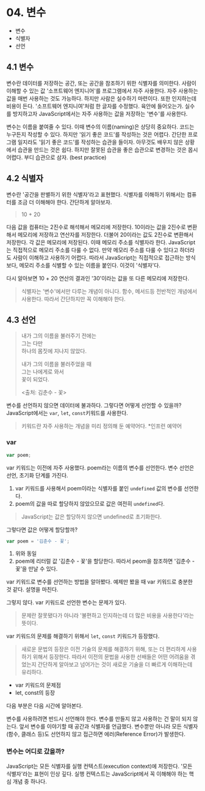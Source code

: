 # 04. 변수

- 변수
- 식별자
- 선언

## 4.1 변수

변수란 데이터를 저장하는 공간, 또는 공간을 참조하기 위한 식별자를 의미한다. 사람이 이해할 수 있는 값 '소프트웨어 엔지니어'를 프로그램에서 자주 사용한다.
자주 사용하는 값을 매번 사용하는 것도 가능하다. 하지만 사람은 실수하기 마련이다. 또한 인지하는데 비용이 든다.
'소프트웨어 엔지니여'처럼 한 글자를 수정했다. 육안에 들어오는가. 실수를 방지하고자 JavaScript에서는 자주 사용하는 값을 저장하는 '변수'를 사용한다.

변수는 이름을 붙여줄 수 있다. 이때 변수의 이름(naming)은 상당히 중요하다. 코드는 누구든지 작성할 수 있다. 하지만 '읽기 좋은 코드'를 작성하는 것은 어렵다.
간단한 프로그램 일지라도 '읽기 좋은 코드'를 작성하는 습관을 들이자. 아무것도 배우지 않은 상황에서 습관을 만드는 것은 쉽다. 하지만 잘못된 습관을 좋은 습관으로
변경하는 것은 몹시 어렵다. 부디 습관으로 삼자. (best practice)

## 4.2 식별자

변수란 '공간을 판별하기 위한 식별자'라고 표현했다. 식별자를 이해하기 위해서는 컴퓨터를 조금 더 이해해야 한다. 간단하게 알아보자.

> 10 + 20

다음 값을 컴퓨터는 2진수로 해석해서 메모리에 저장한다. 10이라는 값을 2진수로 변환해서 메모리에 저장하고 연산자를 저장한다. 더불어 20이라는 값도 2진수로 변환해서 저장한다.
각 값은 메모리에 저장된다. 이때 메모리 주소를 식별자라 한다. JavaScript는 직접적으로 메모리 주소를 다룰 수 없다. 만약 메모리 주소를 다룰 수 있다고 하더라도 사람이 이해하고
사용하기 어렵다. 따라서 JavaScript는 직접적으로 접근하는 방식보다, 메모리 주소를 식별할 수 있는 이름을 붙인다. 이것이 '식별자'다.

다시 알아보면 10 + 20 연산의 결과인 '30'이라는 값을 또 다른 메모리에 저장한다.

> 식별자는 '변수'에서만 다루는 개념이 아니다. 함수, 메서드등 전반적인 개념에서 사용한다. 따라서 간단하지만 꼭 이해해야 한다.

## 4.3 선언

> 내가 그의 이름을 불러주기 전에는<br>
> 그는 다만<br>
> 하나의 몸짓에 지나지 않았다.
> 
> 내가 그의 이름을 불러주었을 때<br>
> 그는 나에게로 와서<br>
> 꽃이 되었다.
> 
> <출처: 김춘수 - 꽃>

변수를 선언하지 않으면 데이터에 불과하다. 그렇다면 어떻게 선언할 수 있을까? JavaScript에서는 `var`, `let`, `const`키워드를 사용한다.

> 키워드란 자주 사용하는 개념을 미리 정의해 둔 예약어다. *인프런 예약어

### var

```javascript
var poem;
```

var 키워드는 이전에 자주 사용했다. poem라는 이름의 변수를 선언한다. 변수 선언은 선언, 초기화 단계를 가진다. 

1. var 키워드를 사용해서 poem이라는 식별자를 붙인 `undefined` 값의 변수를 선언한다.
2. poem의 값을 따로 할당하지 않았으므로 값은 여전히 `undefined`다.

> JavaScript는 값은 할당하지 않으면 undefined로 초기화한다.

그렇다면 값은 어떻게 할당할까?

```javascript
var poem = '김춘수 - 꽃';
```

1. 위와 동일
2. poem에 리터럴 값 '김춘수 - 꽃'을 할당한다. 따라서 peom을 참조하면 '김춘수 - 꽃'을 만날 수 있다.

var 키워드로 변수를 선언하는 방법을 알아봤다. 예제만 봤을 때 var 키워드로 충분한 것 같다. 설명을 마친다.

그렇지 않다. var 키워드로 선언한 변수는 문제가 있다. 

> 문제란 잘못됐다가 아니라 '불편하고 인지하는데 더 많은 비용을 사용한다'라는 뜻이다.

var 키워드의 문제를 해결하기 위해서 `let`, `const` 키워드가 등장했다.

> 새로운 문법의 등장은 이전 기술의 문제를 해결하기 위해, 또는 더 편리하게 사용하기 위해서 등장한다. 따라서 이전의 문법을 사용한 선배들은 어떤 어려움을 겪었는지
> 간단하게 알아보고 넘어가는 것이 새로운 기술을 더 빠르게 이해하는데 유리하다.

- var 키워드의 문제점
- let, const의 등장

다음 부분은 다음 시간에 알아본다.

변수를 사용하려면 반드시 선언해야 한다. 변수를 만들지 않고 사용하는 건 말이 되지 않는다. 앞서 변수를 이야기할 때 공간과 식별자를 언급했다. 
변수뿐만 아니라 모든 식별자(함수, 클래스 등)도 선언하지 않고 접근하면 에러(Reference Error)가 발생한다.

### 변수는 어디로 갔을까?

JavaScript는 모든 식별자를 실행 컨텍스트(execution context)에 저장한다. '모든 식별자'라는 표현이 인상 깊다. 실행 컨텍스트는 JavaScript에서 꼭 이해해야 하는 핵심 개념 중 하나다.
